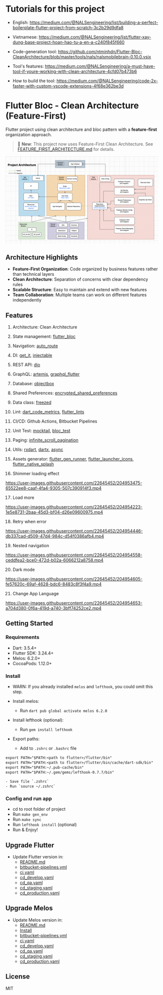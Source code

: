 # Tutorials for this project

* English: https://medium.com/@NALSengineering/list/building-a-perfect-boilerplate-flutter-project-from-scratch-3c2b29d9dfa8

* Vietnamese: https://medium.com/@NALSengineering/list/flutter-xay-dung-base-project-hoan-hao-tu-a-en-a-c240f845f660

* Code-generation tool: https://github.com/ntminhdn/Flutter-Bloc-CleanArchitecture/blob/master/tools/nals/nalsmobilebrain-0.10.0.vsix

* Tool's features: https://medium.com/@NALSengineering/a-must-have-tool-if-youre-working-with-clean-architecture-4cfd07b473b6

* How to build the tool: https://medium.com/@NALSengineering/code-2x-faster-with-custom-vscode-extensions-4f68e362be3d

# Flutter Bloc - Clean Architecture (Feature-First)

Flutter project using clean architecture and bloc pattern with a **feature-first** organization approach.

> 📖 **New**: This project now uses Feature-First Clean Architecture. See [FEATURE_FIRST_ARCHITECTURE.md](FEATURE_FIRST_ARCHITECTURE.md) for details.

![Architecture](images/project_architecture.png?raw=true)

## Architecture Highlights

- **Feature-First Organization**: Code organized by business features rather than technical layers
- **Clean Architecture**: Separation of concerns with clear dependency rules
- **Scalable Structure**: Easy to maintain and extend with new features
- **Team Collaboration**: Multiple teams can work on different features independently

## Features

1. Architecture: Clean Architecture
1. State management: [flutter_bloc](https://pub.dev/packages/flutter_bloc)
1. Navigation: [auto_route](https://pub.dev/packages/auto_route)
1. DI: [get_it](https://pub.dev/packages/get_it), [injectable](https://pub.dev/packages/injectable)
1. REST API: [dio](https://pub.dev/packages/dio)
1. GraphQL: [artemis](https://pub.dev/packages/artemis), [graphql_flutter](https://pub.dev/packages/graphql_flutter)
1. Database: [objectbox](https://pub.dev/packages/objectbox)
1. Shared Preferences: [encrypted_shared_preferences](https://pub.dev/packages/encrypted_shared_preferences)
1. Data class: [freezed](https://pub.dev/packages/freezed)
1. Lint: [dart_code_metrics](https://pub.dev/packages/dart_code_metrics), [flutter_lints](https://pub.dev/packages/flutter_lints)
1. CI/CD: Github Actions, Bitbucket Pipelines
1. Unit Test: [mocktail](https://pub.dev/packages/mocktail), [bloc_test](https://pub.dev/packages/bloc_test)
1. Paging: [infinite_scroll_pagination](https://pub.dev/packages/infinite_scroll_pagination)
1. Utils: [rxdart](https://pub.dev/packages/rxdart), [dartx](https://pub.dev/packages/dartx), [async](https://pub.dev/packages/async)
1. Assets generator: [flutter_gen_runner](https://pub.dev/packages/flutter_gen_runner), [flutter_launcher_icons](https://pub.dev/packages/flutter_launcher_icons), [flutter_native_splash](https://pub.dev/packages/flutter_native_splash)


16. Shimmer loading effect

https://user-images.githubusercontent.com/22645452/204953475-65522ee8-caaf-4fa4-9305-507c390914f3.mp4

17. Load more

https://user-images.githubusercontent.com/22645452/204954223-1e5e8731-2baa-45d3-bf04-d26e09600975.mp4

18. Retry when error

https://user-images.githubusercontent.com/22645452/204954446-db337cad-d509-47d4-984c-d54f0386afb4.mp4

19. Nested navigation

https://user-images.githubusercontent.com/22645452/204954558-ceddfea2-bce0-472d-b02a-6066212a8758.mp4

20. Dark mode

https://user-images.githubusercontent.com/22645452/204954605-fe57620c-69af-4628-bdc6-8483c8f3f4a9.mp4

21. Change App Language

https://user-images.githubusercontent.com/22645452/204954653-a704d380-0f6a-419d-a740-3bff74252ce2.mp4


## Getting Started

### Requirements

- Dart: 3.5.4+
- Flutter SDK: 3.24.4+
- Melos: 6.2.0+
- CocoaPods: 1.12.0+

### Install

- WARN: If you already installed `melos` and `lefthook`, you could omit this step.

- Install melos:
    - Run `dart pub global activate melos 6.2.0`

- Install lefthook (optional):
    - Run `gem install lefthook`

- Export paths:
    - Add to `.zshrc` or `.bashrc` file
```    
export PATH="$PATH:<path to flutter>/flutter/bin"
export PATH="$PATH:<path to flutter>/flutter/bin/cache/dart-sdk/bin"
export PATH="$PATH:~/.pub-cache/bin"
export PATH="$PATH:~/.gem/gems/lefthook-0.7.7/bin"
```
    - Save file `.zshrc`
    - Run `source ~/.zshrc`

### Config and run app

- cd to root folder of project
- Run `make gen_env`
- Run `make sync`
- Run `lefthook install` (optional)
- Run & Enjoy!

## Upgrade Flutter
- Update Flutter version in:
    - [README.md](#requirements)
    - [bitbucket-pipelines.yml](bitbucket-pipelines.yml)
    - [ci.yaml](.github/workflows/ci.yaml)
    - [cd_develop.yaml](.github/workflows/cd_develop.yaml)
    - [cd_qa.yaml](.github/workflows/cd_qa.yaml)
    - [cd_staging.yaml](.github/workflows/cd_staging.yaml)
    - [cd_production.yaml](.github/workflows/cd_production.yaml)

## Upgrade Melos
- Update Melos version in:
    - [README.md](#requirements)
    - [Install](#install)
    - [bitbucket-pipelines.yml](bitbucket-pipelines.yml)
    - [ci.yaml](.github/workflows/ci.yaml)
    - [cd_develop.yaml](.github/workflows/cd_develop.yaml)
    - [cd_qa.yaml](.github/workflows/cd_qa.yaml)
    - [cd_staging.yaml](.github/workflows/cd_staging.yaml)
    - [cd_production.yaml](.github/workflows/cd_production.yaml)

## License

MIT
